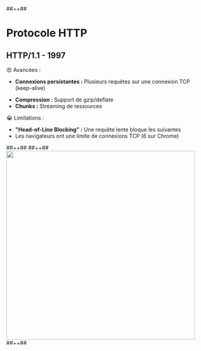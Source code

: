 <!-- .slide: class="tc-multiple-columns with-code columns-60-40" -->

##++##

# Protocole HTTP

## HTTP/1.1 - 1997

😍 Avancées :

- <strong>Connexions persistantes :</strong> Plusieurs requêtes sur une connexion TCP (keep-alive)
<!-- - <strong>Pipelining :</strong> Envoi de plusieurs requêtes sans attendre la réponse précédente -->
- <strong>Compression :</strong> Support de gzip/deflate
- <strong>Chunks :</strong> Streaming de ressources

<div>

😭 Limitations :

- <strong>"Head-of-Line Blocking" :</strong> Une requête lente bloque les suivantes
- Les navigateurs ont une limite de connexions TCP (6 sur Chrome)

</div>
<!-- .element: class="fragment" data-fragment-index="1"-->
##++##
##++##

<img src="./assets/images/03-speed/http1.1.svg" style="width: 500px; height: auto; display: block" />
##++##

